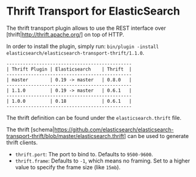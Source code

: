 Thrift Transport for ElasticSearch
==================================

The thrift transport plugin allows to use the REST interface over [thrift|http://thrift.apache.org/] on top of HTTP.

In order to install the plugin, simply run: `bin/plugin -install elasticsearch/elasticsearch-transport-thrift/1.1.0`.

    ----------------------------------------------
    | Thrift Plugin | Elasticsearch    | Thrift  |
    ----------------------------------------------
    | master        | 0.19 -> master   | 0.8.0   |
    ----------------------------------------------
    | 1.1.0         | 0.19 -> master   | 0.6.1   |
    ----------------------------------------------
    | 1.0.0         | 0.18             | 0.6.1   |
    ----------------------------------------------

The thrift definition can be found under the `elasticsearch.thrift` file.

The thrift [schema|https://github.com/elasticsearch/elasticsearch-transport-thrift/blob/master/elasticsearch.thrift] can be used to generate thrift clients.

* `thrift.port`: The port to bind to. Defaults to `9500-9600`.
* `thrift.frame`: Defaults to `-1`, which means no framing. Set to a higher value to specify the frame size (like `15mb`).
